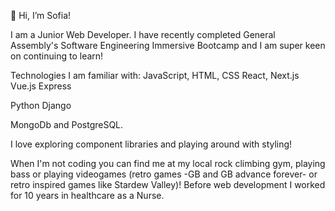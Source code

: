 👋 Hi, I’m Sofia!

I am a Junior Web Developer.
I have recently completed General Assembly's Software Engineering Immersive Bootcamp and I am super keen on continuing to learn!

Technologies I am familiar with:
JavaScript, HTML, CSS
React, Next.js
Vue.js
Express

Python
Django

MongoDb and PostgreSQL. 

I love exploring component libraries and playing around with styling!
 
 When I'm not coding you can find me at my local rock climbing gym, playing bass or playing videogames (retro games -GB and GB advance forever-  or retro inspired games like Stardew Valley)!
Before web development I worked for 10 years in healthcare as a Nurse.
<!---
SofiaTruta/SofiaTruta is a ✨ special ✨ repository because its `README.md` (this file) appears on your GitHub profile.
You can click the Preview link to take a look at your changes.
--->
